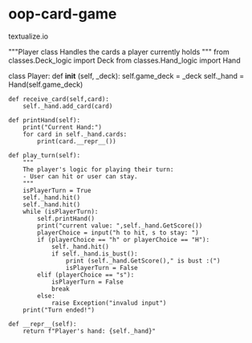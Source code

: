 # oop-card-game
textualize.io

"""Player class Handles the cards a player currently holds """ 
from classes.Deck_logic import Deck
from classes.Hand_logic import Hand

class Player: 
    def __init__ (self, _deck): 
        self.game_deck = _deck
        self._hand = Hand(self.game_deck)

    def receive_card(self,card):
        self._hand.add_card(card)

    def printHand(self):
        print("Current Hand:")
        for card in self._hand.cards:
            print(card.__repr__())
        
    def play_turn(self):
        """
        The player's logic for playing their turn:
        - User can hit or user can stay.
        """
        isPlayerTurn = True
        self._hand.hit()
        self._hand.hit()
        while (isPlayerTurn):
            self.printHand()
            print("current value: ",self._hand.GetScore())
            playerChoice = input("h to hit, s to stay: ")
            if (playerChoice == "h" or playerChoice == "H"):
                self._hand.hit()
                if self._hand.is_bust():
                    print (self._hand.GetScore()," is bust :(")
                    isPlayerTurn = False
            elif (playerChoice == "s"):
                isPlayerTurn = False
                break
            else:
                raise Exception("invalud input")
        print("Turn ended!")

    def __repr__(self):
        return f"Player's hand: {self._hand}"
